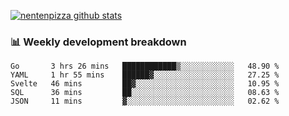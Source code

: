 [![nentenpizza github stats](https://github-readme-stats.vercel.app/api?username=nentenpizza&count_private=true)](https://github.com/anuraghazra/github-readme-stats)

### 📊 Weekly development breakdown
<!--START_SECTION:waka-->
```text
Go       3 hrs 26 mins   ████████████▒░░░░░░░░░░░░   48.90 % 
YAML     1 hr 55 mins    ██████▓░░░░░░░░░░░░░░░░░░   27.25 % 
Svelte   46 mins         ██▓░░░░░░░░░░░░░░░░░░░░░░   10.95 % 
SQL      36 mins         ██░░░░░░░░░░░░░░░░░░░░░░░   08.63 % 
JSON     11 mins         ▓░░░░░░░░░░░░░░░░░░░░░░░░   02.62 % 
```
<!--END_SECTION:waka-->

